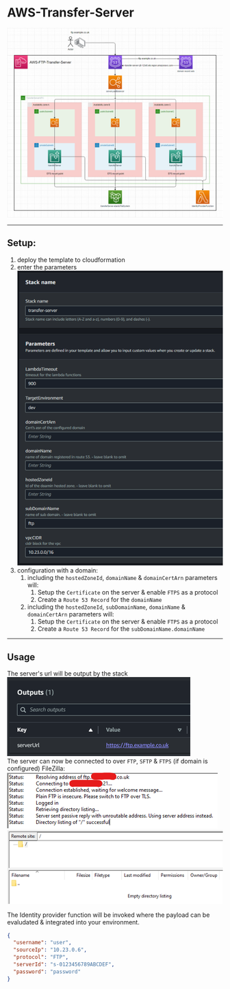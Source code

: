 # AWS-Transfer-Server  

![](images/diagram.png)  

---

## Setup:  
1. deploy the template to cloudformation  
2. enter the parameters  
![](images/stack-parameters.png)  
3. configuration with a domain:  
   1. including the `hostedZoneId`, `domainName` & `domainCertArn` parameters will:  
      1. Setup the `Certificate` on the server & enable `FTPS` as a protocol  
      2. Create a `Route 53 Record` for the `domainName`  
   2. including the `hostedZoneId`, `subDomainName`, `domainName` & `domainCertArn` parameters will:  
      1. Setup the `Certificate` on the server & enable `FTPS` as a protocol  
      2. Create a `Route 53 Record` for the `subDomainName.domainName`  

---

## Usage  
The server's url will be output by the stack  
![](images/stack-outputs.png)  
The server can now be connected to over `FTP`, `SFTP` & `FTPS` (if domain is configured)
FileZilla:  
![](images/ftp-connection.png)  
![](images/ftp-files.png)  

The Identity provider function will be invoked where the payload can be evaludated & integrated into your environment.  
```json
{
  "username": "user",
  "sourceIp": "10.23.0.6",
  "protocol": "FTP",
  "serverId": "s-0123456789ABCDEF",
  "password": "password"
}
```

